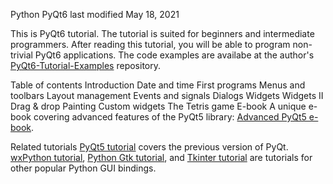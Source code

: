 Python PyQt6
last modified May 18, 2021

This is PyQt6 tutorial. The tutorial is suited for beginners and intermediate programmers. After reading this tutorial, you will be able to program non-trivial PyQt6 applications. The code examples are availabe at the author's [PyQt6-Tutorial-Examples](https://github.com/janbodnar/PyQt6-Tutorial-Examples) repository.

Table of contents
Introduction
Date and time
First programs
Menus and toolbars
Layout management
Events and signals
Dialogs
Widgets
Widgets II
Drag & drop
Painting
Custom widgets
The Tetris game
E-book
A unique e-book covering advanced features of the PyQt5 library: [Advanced PyQt5 e-book](https://zetcode.com/ebooks/advancedpyqt5/).

Related tutorials
[PyQt5 tutorial](https://zetcode.com/gui/pyqt5/) covers the previous version of PyQt. [wxPython tutorial](https://zetcode.com/wxpython/), [Python Gtk tutorial](https://zetcode.com/python/gtk/), and [Tkinter tutorial](https://zetcode.com/tkinter/) are tutorials for other popular Python GUI bindings.